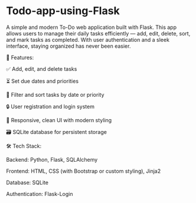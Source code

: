# Todo-app-using-Flask
A simple and modern To-Do web application built with Flask. This app allows users to manage their daily tasks efficiently — add, edit, delete, sort, and mark tasks as completed. With user authentication and a sleek interface, staying organized has never been easier.

🚀 Features:

✅ Add, edit, and delete tasks

⏳ Set due dates and priorities

📌 Filter and sort tasks by date or priority

🔒 User registration and login system

📱 Responsive, clean UI with modern styling

🗃️ SQLite database for persistent storage

🛠️ Tech Stack:

Backend: Python, Flask, SQLAlchemy

Frontend: HTML, CSS (with Bootstrap or custom styling), Jinja2

Database: SQLite

Authentication: Flask-Login
